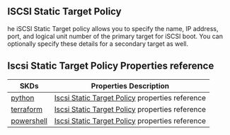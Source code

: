 ## ISCSI Static Target Policy
he iSCSI Static Target policy allows you to specify the name, IP address, port, and logical unit number of the primary target for iSCSI boot. You can optionally specify these details for a secondary target as well.

## Iscsi Static Target Policy Properties reference
| SKDs | Properties Description
| ---- | ------------------- |
| [python](https://github.com/CiscoDevNet/intersight-python/) | [Iscsi Static Target Policy](https://github.com/CiscoDevNet/intersight-python/tree/main/intersight/model/vnic_iscsi_static_target_policy.py) properties reference |                 |
| [terraform](https://github.com/CiscoDevNet/terraform-provider-intersight/) | [Iscsi Static Target Policy](https://registry.terraform.io/providers/CiscoDevNet/intersight/latest/docs/resources/vnic_iscsi_static_target_policy) properties reference |
| [powershell](https://github.com/CiscoDevNet/intersight-powershell/) | [Iscsi Static Target Policy](https://github.com/CiscoDevNet/intersight-powershell/blob/main/docs/New-IntersightVnicIscsiStaticTargetPolicy.md) properties reference

